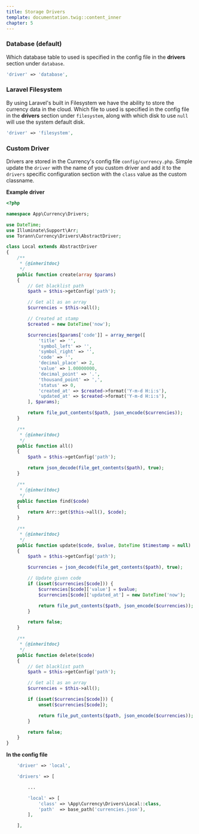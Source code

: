 ```yaml
---
title: Storage Drivers
template: documentation.twig::content_inner
chapter: 5
---
```


### Database (default)

Which database table to used is specified in the config file in the **drivers** section under `database`.

```php
'driver' => 'database',
```

### Laravel Filesystem

By using Laravel's built in Filesystem we have the ability to store the currency data in the cloud. Which file to used is specified in the config file in the **drivers** section under `filesystem`, along with which disk to use `null` will use the system default disk.

```php
'driver' => 'filesystem',
```

### Custom Driver

Drivers are stored in the Currency's config file `config/currency.php`. Simple update the `driver` with the name of you custom driver and add it to the `drivers` specific configuration section with the `class` value as the custom classname.

**Example driver**

```php
<?php

namespace App\Currency\Drivers;

use DateTime;
use Illuminate\Support\Arr;
use Torann\Currency\Drivers\AbstractDriver;

class Local extends AbstractDriver
{
    /**
     * {@inheritdoc}
     */
    public function create(array $params)
    {
        // Get blacklist path
        $path = $this->getConfig('path');

        // Get all as an array
        $currencies = $this->all();

        // Created at stamp
        $created = new DateTime('now');

        $currencies[$params['code']] = array_merge([
            'title' => '',
            'symbol_left' => '',
            'symbol_right' => '',
            'code' => '',
            'decimal_place' => 2,
            'value' => 1.00000000,
            'decimal_point' => '.',
            'thousand_point' => ',',
            'status' => 0,
            'created_at' => $created->format('Y-m-d H:i:s'),
            'updated_at' => $created->format('Y-m-d H:i:s'),
        ], $params);

        return file_put_contents($path, json_encode($currencies));
    }

    /**
     * {@inheritdoc}
     */
    public function all()
    {
        $path = $this->getConfig('path');

        return json_decode(file_get_contents($path), true);
    }

    /**
     * {@inheritdoc}
     */
    public function find($code)
    {
        return Arr::get($this->all(), $code);
    }

    /**
     * {@inheritdoc}
     */
    public function update($code, $value, DateTime $timestamp = null)
    {
        $path = $this->getConfig('path');

        $currencies = json_decode(file_get_contents($path), true);

        // Update given code
        if (isset($currencies[$code])) {
            $currencies[$code]['value'] = $value;
            $currencies[$code]['updated_at'] = new DateTime('now');

            return file_put_contents($path, json_encode($currencies));
        }

        return false;
    }

    /**
     * {@inheritdoc}
     */
    public function delete($code)
    {
        // Get blacklist path
        $path = $this->getConfig('path');

        // Get all as an array
        $currencies = $this->all();

        if (isset($currencies[$code])) {
            unset($currencies[$code]);

            return file_put_contents($path, json_encode($currencies));
        }

        return false;
    }
}
```

**In the config file**

```php
    'driver' => 'local',

    'drivers' => [

        ...

        'local' => [
            'class' => \App\Currency\Drivers\Local::class,
            'path'  => base_path('currencies.json'),
        ],

    ],
```